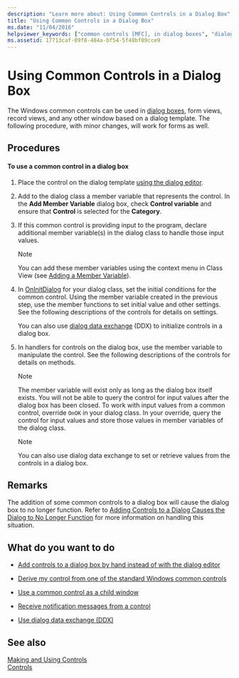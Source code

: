 ```yaml
---
description: "Learn more about: Using Common Controls in a Dialog Box"
title: "Using Common Controls in a Dialog Box"
ms.date: "11/04/2016"
helpviewer_keywords: ["common controls [MFC], in dialog boxes", "dialog box controls [MFC], common controls", "Windows common controls [MFC], in dialog boxes"]
ms.assetid: 17713caf-09f8-484a-bf54-5f48bf09cce9
---
```

# Using Common Controls in a Dialog Box

The Windows common controls can be used in [dialog boxes](../mfc/dialog-boxes.md), form views, record views, and any other window based on a dialog template. The following procedure, with minor changes, will work for forms as well.

## Procedures

#### To use a common control in a dialog box

1. Place the control on the dialog template [using the dialog editor](../mfc/using-the-dialog-editor-to-add-controls.md).

1. Add to the dialog class a member variable that represents the control. In the **Add Member Variable** dialog box, check **Control variable** and ensure that **Control** is selected for the **Category**.

1. If this common control is providing input to the program, declare additional member variable(s) in the dialog class to handle those input values.

    > [!NOTE]
    >  You can add these member variables using the context menu in Class View (see [Adding a Member Variable](../ide/adding-a-member-variable-visual-cpp.md)).

1. In [OnInitDialog](../mfc/reference/cdialog-class.md#oninitdialog) for your dialog class, set the initial conditions for the common control. Using the member variable created in the previous step, use the member functions to set initial value and other settings. See the following descriptions of the controls for details on settings.

   You can also use [dialog data exchange](../mfc/dialog-data-exchange-and-validation.md) (DDX) to initialize controls in a dialog box.

1. In handlers for controls on the dialog box, use the member variable to manipulate the control. See the following descriptions of the controls for details on methods.

    > [!NOTE]
    >  The member variable will exist only as long as the dialog box itself exists. You will not be able to query the control for input values after the dialog box has been closed. To work with input values from a common control, override `OnOK` in your dialog class. In your override, query the control for input values and store those values in member variables of the dialog class.

    > [!NOTE]
    >  You can also use dialog data exchange to set or retrieve values from the controls in a dialog box.

## Remarks

The addition of some common controls to a dialog box will cause the dialog box to no longer function. Refer to [Adding Controls to a Dialog Causes the Dialog to No Longer Function](../windows/adding-editing-or-deleting-controls.md) for more information on handling this situation.

## What do you want to do

- [Add controls to a dialog box by hand instead of with the dialog editor](../mfc/adding-controls-by-hand.md)

- [Derive my control from one of the standard Windows common controls](../mfc/deriving-controls-from-a-standard-control.md)

- [Use a common control as a child window](../mfc/using-a-common-control-as-a-child-window.md)

- [Receive notification messages from a control](../mfc/receiving-notification-from-common-controls.md)

- [Use dialog data exchange (DDX)](../mfc/dialog-data-exchange-and-validation.md)

## See also

[Making and Using Controls](../mfc/making-and-using-controls.md)<br/>
[Controls](../mfc/controls-mfc.md)
